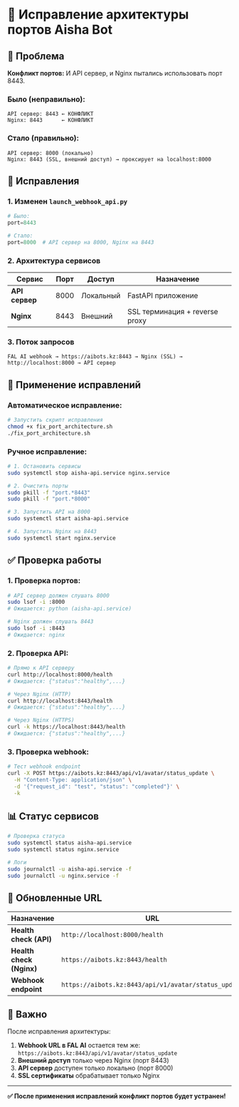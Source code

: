 # 🔧 Исправление архитектуры портов Aisha Bot

## 🚨 Проблема

**Конфликт портов:** И API сервер, и Nginx пытались использовать порт 8443.

### Было (неправильно):
```
API сервер: 8443 ← КОНФЛИКТ
Nginx: 8443      ← КОНФЛИКТ
```

### Стало (правильно):
```
API сервер: 8000 (локально)
Nginx: 8443 (SSL, внешний доступ) → проксирует на localhost:8000
```

## 🔧 Исправления

### 1. Изменен `launch_webhook_api.py`
```python
# Было:
port=8443

# Стало:
port=8000  # API сервер на 8000, Nginx на 8443
```

### 2. Архитектура сервисов

| Сервис | Порт | Доступ | Назначение |
|--------|------|--------|------------|
| **API сервер** | 8000 | Локальный | FastAPI приложение |
| **Nginx** | 8443 | Внешний | SSL терминация + reverse proxy |

### 3. Поток запросов
```
FAL AI webhook → https://aibots.kz:8443 → Nginx (SSL) → http://localhost:8000 → API сервер
```

## 🚀 Применение исправлений

### Автоматическое исправление:
```bash
# Запустить скрипт исправления
chmod +x fix_port_architecture.sh
./fix_port_architecture.sh
```

### Ручное исправление:
```bash
# 1. Остановить сервисы
sudo systemctl stop aisha-api.service nginx.service

# 2. Очистить порты
sudo pkill -f "port.*8443"
sudo pkill -f "port.*8000"

# 3. Запустить API на 8000
sudo systemctl start aisha-api.service

# 4. Запустить Nginx на 8443
sudo systemctl start nginx.service
```

## ✅ Проверка работы

### 1. Проверка портов:
```bash
# API сервер должен слушать 8000
sudo lsof -i :8000
# Ожидается: python (aisha-api.service)

# Nginx должен слушать 8443
sudo lsof -i :8443
# Ожидается: nginx
```

### 2. Проверка API:
```bash
# Прямо к API серверу
curl http://localhost:8000/health
# Ожидается: {"status":"healthy",...}

# Через Nginx (HTTP)
curl http://localhost:8443/health
# Ожидается: {"status":"healthy",...}

# Через Nginx (HTTPS)
curl -k https://localhost:8443/health
# Ожидается: {"status":"healthy",...}
```

### 3. Проверка webhook:
```bash
# Тест webhook endpoint
curl -X POST https://aibots.kz:8443/api/v1/avatar/status_update \
  -H "Content-Type: application/json" \
  -d '{"request_id": "test", "status": "completed"}' \
  -k
```

## 📊 Статус сервисов

```bash
# Проверка статуса
sudo systemctl status aisha-api.service
sudo systemctl status nginx.service

# Логи
sudo journalctl -u aisha-api.service -f
sudo journalctl -u nginx.service -f
```

## 🔗 Обновленные URL

| Назначение | URL | Описание |
|------------|-----|----------|
| **Health check (API)** | `http://localhost:8000/health` | Прямо к API |
| **Health check (Nginx)** | `https://aibots.kz:8443/health` | Через SSL |
| **Webhook endpoint** | `https://aibots.kz:8443/api/v1/avatar/status_update` | FAL AI webhook |

## 🚨 Важно

После исправления архитектуры:
1. **Webhook URL в FAL AI** остается тем же: `https://aibots.kz:8443/api/v1/avatar/status_update`
2. **Внешний доступ** только через Nginx (порт 8443)
3. **API сервер** доступен только локально (порт 8000)
4. **SSL сертификаты** обрабатывает только Nginx

---

**✅ После применения исправлений конфликт портов будет устранен!** 